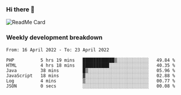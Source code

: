 ### Hi there 👋

<!--
**itzcy/itzcy** is a ✨ _special_ ✨ repository because its `README.md` (this file) appears on your GitHub profile.

Here are some ideas to get you started:

- 🔭 I’m currently working on ...
- 🌱 I’m currently learning ...
- 👯 I’m looking to collaborate on ...
- 🤔 I’m looking for help with ...
- 💬 Ask me about ...
- 📫 How to reach me: ...
- 😄 Pronouns: ...
- ⚡ Fun fact: ...
-->
![ReadMe Card](https://github-readme-stats.vercel.app/api?username=itzcy&show_icons=true&title_color=2d3198&icon_color=797cb8&text_color=24292e&bg_color=f6f8fa)

### Weekly development breakdown
<!--START_SECTION:waka-->

```text
From: 16 April 2022 - To: 23 April 2022

PHP          5 hrs 19 mins   ████████████▒░░░░░░░░░░░░   49.84 %
HTML         4 hrs 18 mins   ██████████░░░░░░░░░░░░░░░   40.35 %
Java         38 mins         █▒░░░░░░░░░░░░░░░░░░░░░░░   05.96 %
JavaScript   18 mins         ▓░░░░░░░░░░░░░░░░░░░░░░░░   02.88 %
Log          4 mins          ▒░░░░░░░░░░░░░░░░░░░░░░░░   00.77 %
JSON         0 secs          ░░░░░░░░░░░░░░░░░░░░░░░░░   00.08 %
```

<!--END_SECTION:waka-->
